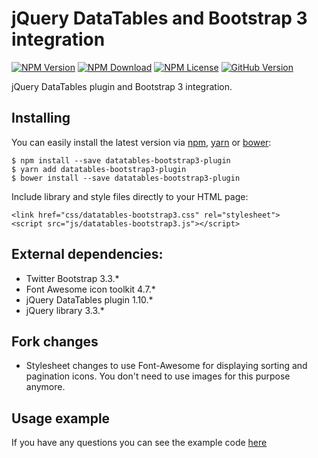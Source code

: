 # jQuery DataTables and Bootstrap 3 integration

[![NPM Version](http://img.shields.io/npm/v/datatables-bootstrap3-plugin.svg?style=flat-square)](https://www.npmjs.com/package/datatables-bootstrap3-plugin)
[![NPM Download](http://img.shields.io/npm/dm/datatables-bootstrap3-plugin.svg?style=flat-square)](https://www.npmjs.com/package/datatables-bootstrap3-plugin)
[![NPM License](http://img.shields.io/npm/l/datatables-bootstrap3-plugin.svg?style=flat-square)](https://www.npmjs.com/package/datatables-bootstrap3-plugin)
[![GitHub Version](http://img.shields.io/github/release/misantron/datatables-bootstrap3-plugin.svg?style=flat-square)](https://github.com/misantron/datatables-bootstrap3-plugin)

jQuery DataTables plugin and Bootstrap 3 integration.

## Installing

You can easily install the latest version via [npm](https://www.npmjs.com/), [yarn](https://yarnpkg.com) or [bower](https://bower.io/):

`$ npm install --save datatables-bootstrap3-plugin`  
`$ yarn add datatables-bootstrap3-plugin`  
`$ bower install --save datatables-bootstrap3-plugin`

Include library and style files directly to your HTML page:

```
<link href="css/datatables-bootstrap3.css" rel="stylesheet">
<script src="js/datatables-bootstrap3.js"></script>
```

## External dependencies:

* Twitter Bootstrap 3.3.*
* Font Awesome icon toolkit 4.7.*
* jQuery DataTables plugin 1.10.*
* jQuery library 3.3.*

## Fork changes

* Stylesheet changes to use Font-Awesome for displaying sorting and pagination icons. You don't need to use images for this purpose anymore.

## Usage example

If you have any questions you can see the example code [here](/example)
